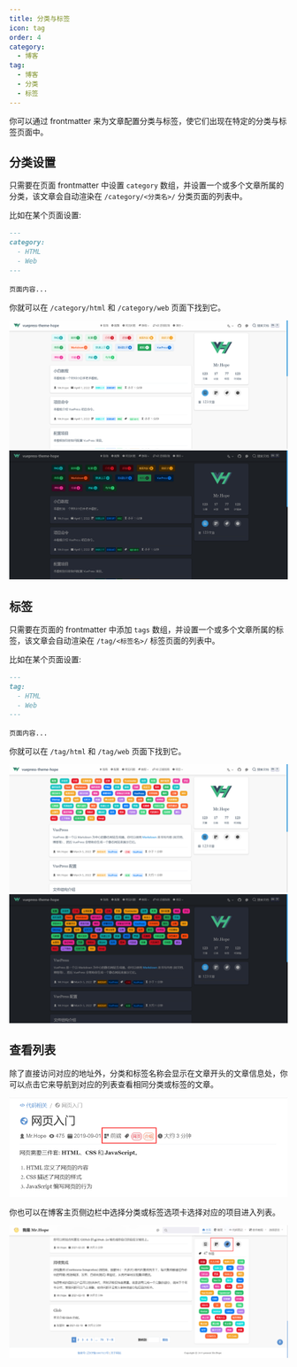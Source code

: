 ```yaml
---
title: 分类与标签
icon: tag
order: 4
category:
  - 博客
tag:
  - 博客
  - 分类
  - 标签
---
```


你可以通过 frontmatter 来为文章配置分类与标签，使它们出现在特定的分类与标签页面中。

<!-- more -->

## 分类设置

只需要在页面 frontmatter 中设置 `category` 数组，并设置一个或多个文章所属的分类，该文章会自动渲染在 `/category/<分类名>/` 分类页面的列表中。

比如在某个页面设置:

```md
---
category:
  - HTML
  - Web
---

页面内容...
```

你就可以在 `/category/html` 和 `/category/web` 页面下找到它。

![Category](./assets/category-light.png#light)
![Category](./assets/category-dark.png#dark)

## 标签

只需要在页面的 frontmatter 中添加 `tags` 数组，并设置一个或多个文章所属的标签，该文章会自动渲染在 `/tag/<标签名>/` 标签页面的列表中。

比如在某个页面设置:

```md
---
tag:
  - HTML
  - Web
---

页面内容...
```

你就可以在 `/tag/html` 和 `/tag/web` 页面下找到它。

![Tag](./assets/tag-light.png#light)
![Tag](./assets/tag-dark.png#dark)

## 查看列表

除了直接访问对应的地址外，分类和标签名称会显示在文章开头的文章信息处，你可以点击它来导航到对应的列表查看相同分类或标签的文章。

![文章信息](./assets/info.png)

你也可以在博客主页侧边栏中选择分类或标签选项卡选择对应的项目进入列表。

![侧边栏选项卡](./assets/sidebar.png)
